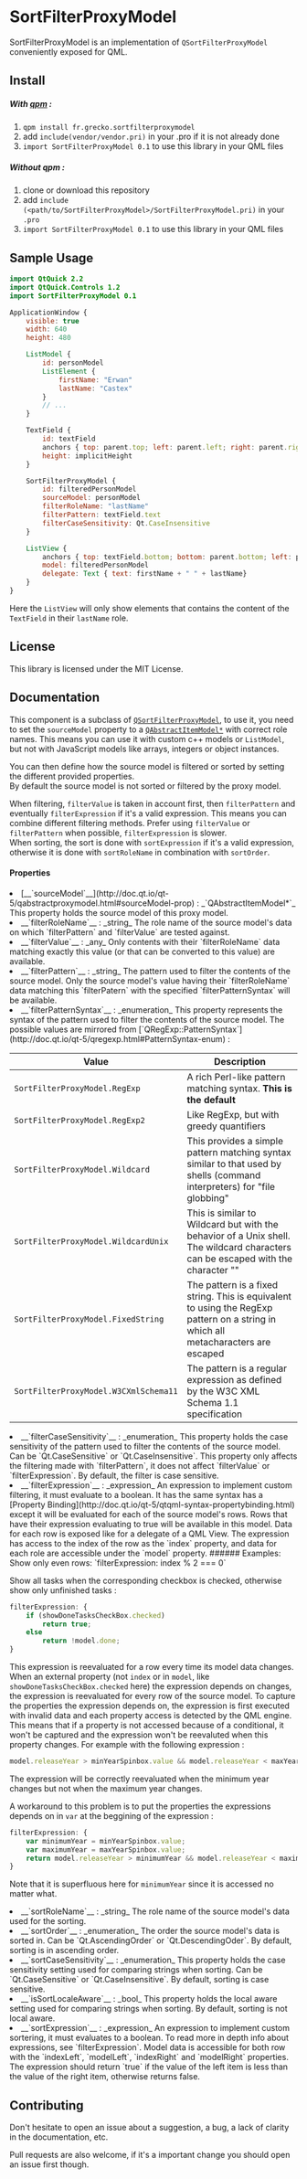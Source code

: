 SortFilterProxyModel
====================

SortFilterProxyModel is an implementation of `QSortFilterProxyModel` conveniently exposed for QML.

Install
-------
##### With [qpm](https://qpm.io) :
1. `qpm install fr.grecko.sortfilterproxymodel`
2. add `include(vendor/vendor.pri)` in your .pro if it is not already done
3. `import SortFilterProxyModel 0.1` to use this library in your QML files

##### Without qpm :
1. clone or download this repository
2. add `include  (<path/to/SortFilterProxyModel>/SortFilterProxyModel.pri)` in your `.pro`
3. `import SortFilterProxyModel 0.1` to use this library in your QML files

Sample Usage
------------
```qml
import QtQuick 2.2
import QtQuick.Controls 1.2
import SortFilterProxyModel 0.1

ApplicationWindow {
    visible: true
    width: 640
    height: 480

    ListModel {
        id: personModel
        ListElement {
            firstName: "Erwan"
            lastName: "Castex"
        }
        // ...
    }

    TextField {
        id: textField
        anchors { top: parent.top; left: parent.left; right: parent.right }
        height: implicitHeight
    }

    SortFilterProxyModel {
        id: filteredPersonModel
        sourceModel: personModel
        filterRoleName: "lastName"
        filterPattern: textField.text
        filterCaseSensitivity: Qt.CaseInsensitive
    }

    ListView {
        anchors { top: textField.bottom; bottom: parent.bottom; left: parent.left; right: parent.right }
        model: filteredPersonModel
        delegate: Text { text: firstName + " " + lastName}
    }
}
```
Here the `ListView` will only show elements that contains the content of the `TextField` in their `lastName` role.

License
-------
This library is licensed under the MIT License.

Documentation
-------------
This component is a subclass of [`QSortFilterProxyModel`](http://doc.qt.io/qt-5/qsortfilterproxymodel.html), to use it, you need to set the `sourceModel` property to a [`QAbstractItemModel*`](http://doc.qt.io/qt-5/qabstractitemmodel.html) with correct role names.
This means you can use it with custom c++ models or `ListModel`, but not with JavaScript models like arrays, integers or object instances.

You can then define how the source model is filtered or sorted by setting the different provided properties.  
By default the source model is not sorted or filtered by the proxy model.

When filtering, `filterValue` is taken in account first, then `filterPattern` and eventually `filterExpression` if it's a valid expression.
This means you can combine different filtering methods. Prefer using `filterValue` or `filterPattern` when possible, `filterExpression` is slower.  
When sorting, the sort is done with `sortExpression` if it's a valid expression, otherwise it is done with `sortRoleName` in combination with `sortOrder`.

#### Properties
<li>
[__`sourceModel`__](http://doc.qt.io/qt-5/qabstractproxymodel.html#sourceModel-prop) : _`QAbstractItemModel*`_  
This property holds the source model of this proxy model.
</li>

<li>
__`filterRoleName`__ : _string_  
The role name of the source model's data on which `filterPattern` and `filterValue` are tested against.
</li>

<li>
__`filterValue`__ : _any_  
Only contents with their `filterRoleName` data matching exactly this value (or that can be converted to this value) are available.
</li>

<li>
__`filterPattern`__ : _string_  
The pattern used to filter the contents of the source model.
Only the source model's value having their `filterRoleName` data matching this `filterPatern` with the specified `filterPatternSyntax` will be available.
</li>

<li>
__`filterPatternSyntax`__ : _enumeration_  
This property represents the syntax of the pattern used to filter the contents of the source model.
The possible values are mirrored from [`QRegExp::PatternSyntax`](http://doc.qt.io/qt-5/qregexp.html#PatternSyntax-enum) :

| Value                                 | Description                                                                                                                       |
|---------------------------------------|-----------------------------------------------------------------------------------------------------------------------------------|
| `SortFilterProxyModel.RegExp`         |	A rich Perl-like pattern matching syntax. __This is the default__                                                                |
| `SortFilterProxyModel.RegExp2`        |	Like RegExp, but with greedy quantifiers                                                                                          |
| `SortFilterProxyModel.Wildcard`       |	This provides a simple pattern matching syntax similar to that used by shells (command interpreters) for "file globbing"          |
| `SortFilterProxyModel.WildcardUnix`   |	This is similar to Wildcard but with the behavior of a Unix shell. The wildcard characters can be escaped with the character "\"  |
| `SortFilterProxyModel.FixedString`    |	The pattern is a fixed string. This is equivalent to using the RegExp pattern on a string in which all metacharacters are escaped |
| `SortFilterProxyModel.W3CXmlSchema11` |	The pattern is a regular expression as defined by the W3C XML Schema 1.1 specification                                            |
</li>

<li>
__`filterCaseSensitivity`__ : _enumeration_  
This property holds the case sensitivity of the pattern used to filter the contents of the source model.  Can be `Qt.CaseSensitive` or `Qt.CaseInsensitive`.  
This property only affects the filtering made with `filterPattern`, it does not affect `filterValue` or `filterExpression`.  
By default, the filter is case sensitive.
</li>

<li>
__`filterExpression`__ : _expression_  
An expression to implement custom filtering, it must evaluate to a boolean.  
It has the same syntax has a [Property Binding](http://doc.qt.io/qt-5/qtqml-syntax-propertybinding.html)
except it will be evaluated for each of the source model's rows.  
Rows that have their expression evaluating to true will be available in this model.  
Data for each row is exposed like for a delegate of a QML View.
The expression has access to the index of the row as the `index` property, and data for each role are accessible under the `model` property.
###### Examples:
Show only even rows:  
`filterExpression: index % 2 === 0`

Show all tasks when the corresponding checkbox is checked, otherwise show only unfinished tasks :  
```qml
filterExpression: {
    if (showDoneTasksCheckBox.checked)
        return true;
    else
        return !model.done;
}
```
This expression is reevaluated for a row every time its model data changes.
When an external property (not `index` or in `model`, like `showDoneTasksCheckBox.checked` here) the expression depends on changes,
the expression is reevaluated for every row of the source model.
To capture the properties the expression depends on, the expression is first executed with invalid data and each property access is detected by the QML engine.  
This means that if a property is not accessed because of a conditional, it won't be captured and the expression won't be reevaluted when this property changes. For example with the following expression :
```qml
model.releaseYear > minYearSpinbox.value && model.releaseYear < maxYearSpinbox.value
```
The expression will be correctly reevaluated when the minimum year changes but not when the maximum year changes.  

A workaround to this problem is to put the properties the expressions depends on in `var` at the beggining of the expression : 
```qml
filterExpression: {
    var minimumYear = minYearSpinbox.value;
    var maximumYear = maxYearSpinbox.value;
    return model.releaseYear > minimumYear && model.releaseYear < maximumYear;
}
```
Note that it is superfluous here for `minimumYear` since it is accessed no matter what.
</li>

<li>
__`sortRoleName`__ : _string_  
The role name of the source model's data used for the sorting.
</li>

<li>
__`sortOrder`__ : _enumeration_  
The order the source model's data is sorted in. Can be `Qt.AscendingOrder` or `Qt.DescendingOder`.  
By default, sorting is in ascending order.
</li>

<li>
__`sortCaseSensitivity`__ : _enumeration_  
This property holds the case sensitivity setting used for comparing strings when sorting. Can be `Qt.CaseSensitive` or `Qt.CaseInsensitive`.  
By default, sorting is case sensitive.
</li>

<li>
__`isSortLocaleAware`__ : _bool_  
This property holds the local aware setting used for comparing strings when sorting.  
By default, sorting is not local aware.
</li>

<li>
__`sortExpression`__ : _expression_  
An expression to implement custom sortering, it must evaluates to a boolean. To read more in depth info about expressions, see `filterExpression`.  
Model data is accessible for both row with the `indexLeft`, `modelLeft`, `indexRight` and `modelRight` properties.  
The expression should return `true` if the value of the left item is less than the value of the right item, otherwise returns false.
</li>

Contributing
------------
Don't hesitate to open an issue about a suggestion, a bug, a lack of clarity in the documentation, etc.

Pull requests are also welcome, if it's a important change you should open an issue first though.
